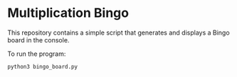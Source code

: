 # Multiplication Bingo

This repository contains a simple script that generates and displays a Bingo board in the console.

To run the program:

```bash
python3 bingo_board.py
```
